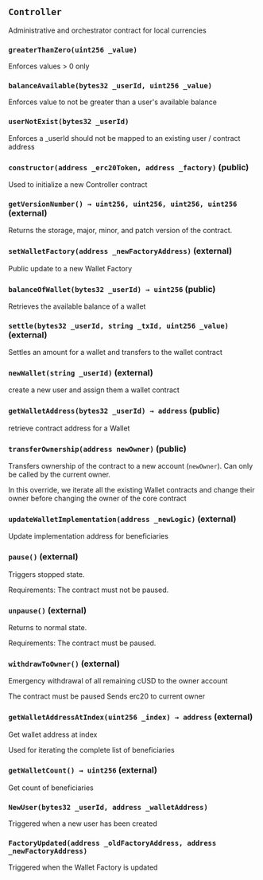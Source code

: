 ## `Controller`



Administrative and orchestrator contract for local currencies



### `greaterThanZero(uint256 _value)`

Enforces values > 0 only



### `balanceAvailable(bytes32 _userId, uint256 _value)`

Enforces value to not be greater than a user's available balance



### `userNotExist(bytes32 _userId)`

Enforces a _userId should not be mapped to an existing user / contract address




### `constructor(address _erc20Token, address _factory)` (public)

Used to initialize a new Controller contract





### `getVersionNumber() → uint256, uint256, uint256, uint256` (external)

Returns the storage, major, minor, and patch version of the contract.




### `setWalletFactory(address _newFactoryAddress)` (external)

Public update to a new Wallet Factory





### `balanceOfWallet(bytes32 _userId) → uint256` (public)

Retrieves the available balance of a wallet





### `settle(bytes32 _userId, string _txId, uint256 _value)` (external)

Settles an amount for a wallet and transfers to the wallet contract





### `newWallet(string _userId)` (external)

create a new user and assign them a wallet contract





### `getWalletAddress(bytes32 _userId) → address` (public)

retrieve contract address for a Wallet





### `transferOwnership(address newOwner)` (public)

Transfers ownership of the contract to a new account (`newOwner`).
Can only be called by the current owner.



In this override, we iterate all the existing Wallet contracts
and change their owner before changing the owner of the core contract



### `updateWalletImplementation(address _newLogic)` (external)

Update implementation address for beneficiaries





### `pause()` (external)

Triggers stopped state.



Requirements: The contract must not be paused.

### `unpause()` (external)

Returns to normal state.



Requirements: The contract must be paused.

### `withdrawToOwner()` (external)

Emergency withdrawal of all remaining cUSD to the owner account



The contract must be paused
Sends erc20 to current owner

### `getWalletAddressAtIndex(uint256 _index) → address` (external)

Get wallet address at index


Used for iterating the complete list of beneficiaries


### `getWalletCount() → uint256` (external)

Get count of beneficiaries





### `NewUser(bytes32 _userId, address _walletAddress)`

Triggered when a new user has been created





### `FactoryUpdated(address _oldFactoryAddress, address _newFactoryAddress)`

Triggered when the Wallet Factory is updated





